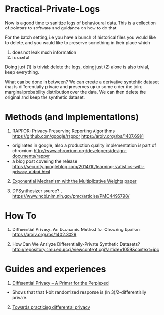 # Practical-Private-Logs

Now is a good time to sanitize logs of behavioural data.
This is a collection of pointers to software and guidance on how to do that.

For the batch setting, i.e you have a bunch of historical files you would like to delete, and you would like to preserve something in their place which 

1. does not leak much information 
2. is useful 

Doing just (1) is trivial: delete the logs, doing just (2) alone is also trivial, keep everything.

What can be done in between? We can create a derivative syntehtic dataset that is differentially private and preserves up to some order the joint marginal probability distribution over the data. We can then delete the original and keep the synthetic dataset.



# Methods (and implementations)

1. RAPPOR: Privacy-Preserving Reporting Algorithms https://github.com/google/rappor https://arxiv.org/abs/1407.6981
* originates in google, also a production quality implementation is part of chromium http://www.chromium.org/developers/design-documents/rappor
* a blog post covering the release https://security.googleblog.com/2014/10/learning-statistics-with-privacy-aided.html
  
2. [Exponential Mechanism with the Multiplicative Weights](https://github.com/mrtzh/PrivateMultiplicativeWeights.jl)  [paper](http://users.cms.caltech.edu/~katrina/papers/mwem-nips.pdf)

3. DPSynthesizer source? ,  https://www.ncbi.nlm.nih.gov/pmc/articles/PMC4496798/

# How To

1. Differential Privacy: An Economic Method for Choosing Epsilon https://arxiv.org/abs/1402.3329

2. How Can We Analyze Differentially-Private Synthetic Datasets? http://repository.cmu.edu/cgi/viewcontent.cgi?article=1059&context=jpc

# Guides and experiences
1. [Differential Privacy – A Primer for the Perplexed ](https://www.unece.org/fileadmin/DAM/stats/documents/ece/ces/ge.46/2011/26_Dwork-Smith.pdf)
* Shows that that 1-bit randomized response is (ln 3)/2-differentially private.

2. [Towards practicing differential privacy](http://blog.mrtz.org/2015/03/13/practicing-differential-privacy.html)



